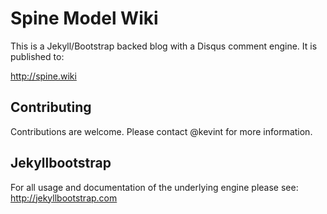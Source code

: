 # Spine Model Wiki

This is a Jekyll/Bootstrap backed blog with a Disqus comment engine. It is published to:

http://spine.wiki


## Contributing

Contributions are welcome. Please contact @kevint for more information.

## Jekyllbootstrap

For all usage and documentation of the underlying engine please see: <http://jekyllbootstrap.com>

